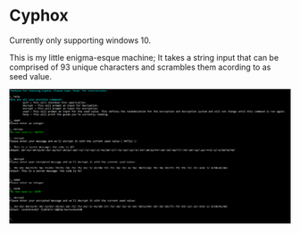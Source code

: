 # Cyphox
Currently only supporting windows 10. 

This is my little enigma-esque machine; It takes a string input that can be comprised of 93 unique characters and scrambles them acording to as seed value.

![alt text](https://github.com/Mike430/Cyphox/blob/master/Cyphox/Sample.PNG?raw=true)
